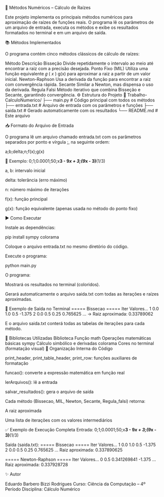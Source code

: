 🧮 Métodos Numéricos – Cálculo de Raízes

Este projeto implementa os principais métodos numéricos para aproximação de raízes de funções reais.
O programa lê os parâmetros de um arquivo de entrada, executa os métodos e exibe os resultados formatados no terminal e em um arquivo de saída.

📚 Métodos Implementados

O programa contém cinco métodos clássicos de cálculo de raízes:

Método	Descrição
Bisseção	Divide repetidamente o intervalo ao meio até encontrar a raiz com a precisão desejada.
Ponto Fixo (MIL)	Utiliza uma função equivalente 
𝑔
(
𝑥
)
g(x) para aproximar a raiz a partir de um valor inicial.
Newton-Raphson	Usa a derivada da função para encontrar a raiz com convergência rápida.
Secante	Similar a Newton, mas dispensa o uso da derivada.
Regula Falsi	Método iterativo que combina Bisseção e Secante, garantindo convergência.
⚙️ Estrutura do Projeto
📂 Trabalho-CalculoNumerico/
├── main.py              # Código principal com todos os métodos
├── entrada.txt          # Arquivo de entrada com os parâmetros e funções
├── saida.txt            # Gerado automaticamente com os resultados
└── README.md            # Este arquivo

📥 Formato do Arquivo de Entrada

O programa lê um arquivo chamado entrada.txt com os parâmetros separados por ponto e vírgula ;, na seguinte ordem:

a;b;delta;n;f(x);g(x)

📘 Exemplo:
0;1;0.0001;50;x**3 - 9*x + 3;(9*x - 3)**(1/3)


a, b: intervalo inicial

delta: tolerância (erro máximo)

n: número máximo de iterações

f(x): função principal

g(x): função equivalente (apenas usada no método do ponto fixo)

▶️ Como Executar

Instale as dependências:

pip install sympy colorama


Coloque o arquivo entrada.txt no mesmo diretório do código.

Execute o programa:

python main.py


O programa:

Mostrará os resultados no terminal (coloridos).

Gerará automaticamente o arquivo saida.txt com todas as iterações e raízes aproximadas.

💾 Exemplo de Saída no Terminal
===== Bissecao =====
Iter    Valores...
1       0.0     1.0     0.5     -1.375
2       0.0     0.5     0.25    0.765625
...
→ Raiz aproximada: 0.33789062


E o arquivo saida.txt conterá todas as tabelas de iterações para cada método.

🧠 Bibliotecas Utilizadas
Biblioteca	Função
math	Operações matemáticas básicas
sympy	Cálculo simbólico e derivadas
colorama	Cores no terminal (formatação visual)
🧩 Organização Interna do Código

print_header, print_table_header, print_row: funções auxiliares de formatação

funcao(): converte a expressão matemática em função real

lerArquivos(): lê a entrada

salvar_resultados(): gera o arquivo de saída

Cada método (Bissecao, MIL, Newton, Secante, Regula_falsi) retorna:

A raiz aproximada

Uma lista de iterações com os valores intermediários

✅ Exemplo de Execução Completa
Entrada:
0;1;0.0001;50;x**3 - 9*x + 3;(9*x - 3)**(1/3)

Saída (saida.txt):
===== Bissecao =====
Iter    Valores...
1   0.0 1.0 0.5 -1.375
2   0.0 0.5 0.25 0.765625
...
Raiz aproximada: 0.337890625

===== Newton-Raphson =====
Iter    Valores...
0   0.5 0.341269841  -1.375
...
Raiz aproximada: 0.337928728

✨ Autor

Eduardo Barbero Bizzi Rodrigues
Curso: Ciência da Computação – 4º Período
Disciplina: Cálculo Numérico

